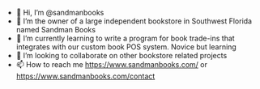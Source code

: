 - 👋 Hi, I’m @sandmanbooks
- 👀 I’m the owner of a  large independent bookstore in Southwest Florida named Sandman Books
- 🌱 I’m currently learning to write a program for book trade-ins that integrates with our custom book POS system. Novice but learning
- 💞️ I’m looking to collaborate on other bookstore related projects
- 📫 How to reach me <https://www.sandmanbooks.com/> or <https://www.sandmanbooks.com/contact>

<!---
sandmanbooks/sandmanbooks is a ✨ special ✨ repository because its `README.md` (this file) appears on your GitHub profile.
You can click the Preview link to take a look at your changes.
--->
